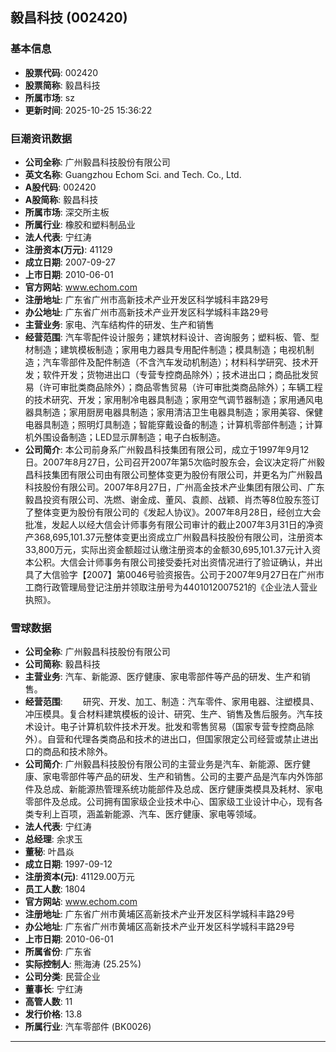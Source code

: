 ## 毅昌科技 (002420)

### 基本信息

- **股票代码**: 002420
- **股票简称**: 毅昌科技
- **所属市场**: sz
- **更新时间**: 2025-10-25 15:36:22

### 巨潮资讯数据

- **公司全称**: 广州毅昌科技股份有限公司
- **英文名称**: Guangzhou Echom Sci. and Tech. Co., Ltd.
- **A股代码**: 002420
- **A股简称**: 毅昌科技
- **所属市场**: 深交所主板
- **所属行业**: 橡胶和塑料制品业
- **法人代表**: 宁红涛
- **注册资本(万元)**: 41129
- **成立日期**: 2007-09-27
- **上市日期**: 2010-06-01
- **官方网站**: www.echom.com
- **注册地址**: 广东省广州市高新技术产业开发区科学城科丰路29号
- **办公地址**: 广东省广州市高新技术产业开发区科学城科丰路29号
- **主营业务**: 家电、汽车结构件的研发、生产和销售
- **经营范围**: 汽车零配件设计服务；建筑材料设计、咨询服务；塑料板、管、型材制造；建筑模板制造；家用电力器具专用配件制造；模具制造；电视机制造；汽车零部件及配件制造（不含汽车发动机制造）；材料科学研究、技术开发；软件开发；货物进出口（专营专控商品除外）；技术进出口；商品批发贸易（许可审批类商品除外）；商品零售贸易（许可审批类商品除外）；车辆工程的技术研究、开发；家用制冷电器具制造；家用空气调节器制造；家用通风电器具制造；家用厨房电器具制造；家用清洁卫生电器具制造；家用美容、保健电器具制造；照明灯具制造；智能穿戴设备的制造；计算机零部件制造；计算机外围设备制造；LED显示屏制造；电子白板制造。
- **公司简介**: 本公司前身系广州毅昌科技集团有限公司，成立于1997年9月12日。2007年8月27日，公司召开2007年第5次临时股东会，会议决定将广州毅昌科技集团有限公司由有限公司整体变更为股份有限公司，并更名为广州毅昌科技股份有限公司。2007年8月27日，广州高金技术产业集团有限公司、广东毅昌投资有限公司、冼燃、谢金成、董风、袁颜、战颖、肖杰等8位股东签订了整体变更为股份有限公司的《发起人协议》。2007年8月28日，经创立大会批准，发起人以经大信会计师事务有限公司审计的截止2007年3月31日的净资产368,695,101.37元整体变更出资成立广州毅昌科技股份有限公司，注册资本33,800万元，实际出资金额超过认缴注册资本的金额30,695,101.37元计入资本公积。大信会计师事务有限公司接受委托对出资情况进行了验证确认，并出具了大信验字【2007】第0046号验资报告。公司于2007年9月27日在广州市工商行政管理局登记注册并领取注册号为4401012007521的《企业法人营业执照》。

### 雪球数据

- **公司全称**: 广州毅昌科技股份有限公司
- **公司简称**: 毅昌科技
- **主营业务**: 汽车、新能源、医疗健康、家电零部件等产品的研发、生产和销售。
- **经营范围**: 　　研究、开发、加工、制造：汽车零件、家用电器、注塑模具、冲压模具。复合材料建筑模板的设计、研究、生产、销售及售后服务。汽车技术设计。电子计算机软件技术开发。批发和零售贸易（国家专营专控商品除外）。自营和代理各类商品和技术的进出口，但国家限定公司经营或禁止进出口的商品和技术除外。
- **公司简介**: 广州毅昌科技股份有限公司的主营业务是汽车、新能源、医疗健康、家电零部件等产品的研发、生产和销售。公司的主要产品是汽车内外饰部件及总成、新能源热管理系统功能部件及总成、医疗健康类模具及耗材、家电零部件及总成。公司拥有国家级企业技术中心、国家级工业设计中心，现有各类专利上百项，涵盖新能源、汽车、医疗健康、家电等领域。
- **法人代表**: 宁红涛
- **总经理**: 余求玉
- **董秘**: 叶昌焱
- **成立日期**: 1997-09-12
- **注册资本(元)**: 41129.00万元
- **员工人数**: 1804
- **官方网站**: www.echom.com
- **注册地址**: 广东省广州市黄埔区高新技术产业开发区科学城科丰路29号
- **办公地址**: 广东省广州市黄埔区高新技术产业开发区科学城科丰路29号
- **上市日期**: 2010-06-01
- **所属省份**: 广东省
- **实际控制人**: 熊海涛 (25.25%)
- **公司分类**: 民营企业
- **董事长**: 宁红涛
- **高管人数**: 11
- **发行价格**: 13.8
- **所属行业**: 汽车零部件 (BK0026)

---